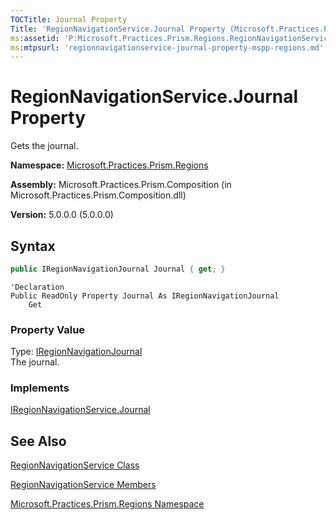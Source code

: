 ```yaml
---
TOCTitle: Journal Property
Title: 'RegionNavigationService.Journal Property (Microsoft.Practices.Prism.Regions)'
ms:assetid: 'P:Microsoft.Practices.Prism.Regions.RegionNavigationService.Journal'
ms:mtpsurl: 'regionnavigationservice-journal-property-mspp-regions.md'
---
```


# RegionNavigationService.Journal Property

Gets the journal.

**Namespace:** [Microsoft.Practices.Prism.Regions](mspp-regions-namespace)

**Assembly:** Microsoft.Practices.Prism.Composition (in Microsoft.Practices.Prism.Composition.dll)

**Version:** 5.0.0.0 (5.0.0.0)

## Syntax

```C#
public IRegionNavigationJournal Journal { get; }
```

```VB
'Declaration
Public ReadOnly Property Journal As IRegionNavigationJournal
	Get
```

### Property Value

Type: [IRegionNavigationJournal](iregionnavigationjournal-interface-mspp-regions)
<br/>The journal.

### Implements

[IRegionNavigationService.Journal](iregionnavigationservice-journal-property-mspp-regions)

## See Also
[RegionNavigationService Class](regionnavigationservice-class-mspp-regions)

[RegionNavigationService Members](regionnavigationservice-members-mspp-regions)

[Microsoft.Practices.Prism.Regions Namespace](mspp-regions-namespace)
